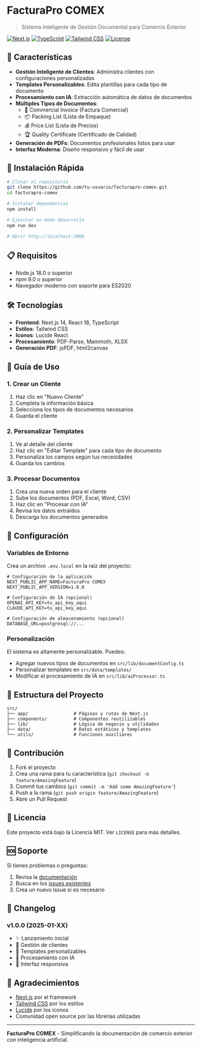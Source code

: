 # FacturaPro COMEX

> Sistema Inteligente de Gestión Documental para Comercio Exterior

[![Next.js](https://img.shields.io/badge/Next.js-13-black)](https://nextjs.org/)
[![TypeScript](https://img.shields.io/badge/TypeScript-5.0-blue)](https://www.typescriptlang.org/)
[![Tailwind CSS](https://img.shields.io/badge/Tailwind_CSS-3.3-06B6D4)](https://tailwindcss.com/)
[![License](https://img.shields.io/badge/License-MIT-green.svg)](LICENSE)

## 🌟 Características

- **Gestión Inteligente de Clientes**: Administra clientes con configuraciones personalizadas
- **Templates Personalizables**: Edita plantillas para cada tipo de documento
- **Procesamiento con IA**: Extracción automática de datos de documentos
- **Múltiples Tipos de Documentos**:
  - 📄 Commercial Invoice (Factura Comercial)
  - 📦 Packing List (Lista de Empaque)
  - 💰 Price List (Lista de Precios)
  - 🏆 Quality Certificate (Certificado de Calidad)
- **Generación de PDFs**: Documentos profesionales listos para usar
- **Interfaz Moderna**: Diseño responsivo y fácil de usar

## 🚀 Instalación Rápida

```bash
# Clonar el repositorio
git clone https://github.com/tu-usuario/facturapro-comex.git
cd facturapro-comex

# Instalar dependencias
npm install

# Ejecutar en modo desarrollo
npm run dev

# Abrir http://localhost:3000
```

## 📋 Requisitos

- Node.js 18.0 o superior
- npm 9.0 o superior
- Navegador moderno con soporte para ES2020

## 🛠️ Tecnologías

- **Frontend**: Next.js 14, React 18, TypeScript
- **Estilos**: Tailwind CSS
- **Iconos**: Lucide React
- **Procesamiento**: PDF-Parse, Mammoth, XLSX
- **Generación PDF**: jsPDF, html2canvas

## 📖 Guía de Uso

### 1. Crear un Cliente
1. Haz clic en "Nuevo Cliente"
2. Completa la información básica
3. Selecciona los tipos de documentos necesarios
4. Guarda el cliente

### 2. Personalizar Templates
1. Ve al detalle del cliente
2. Haz clic en "Editar Template" para cada tipo de documento
3. Personaliza los campos según tus necesidades
4. Guarda los cambios

### 3. Procesar Documentos
1. Crea una nueva orden para el cliente
2. Sube los documentos (PDF, Excel, Word, CSV)
3. Haz clic en "Procesar con IA"
4. Revisa los datos extraídos
5. Descarga los documentos generados

## 🔧 Configuración

### Variables de Entorno

Crea un archivo `.env.local` en la raíz del proyecto:

```env
# Configuración de la aplicación
NEXT_PUBLIC_APP_NAME=FacturaPro COMEX
NEXT_PUBLIC_APP_VERSION=1.0.0

# Configuración de IA (opcional)
OPENAI_API_KEY=tu_api_key_aqui
CLAUDE_API_KEY=tu_api_key_aqui

# Configuración de almacenamiento (opcional)
DATABASE_URL=postgresql://...
```

### Personalización

El sistema es altamente personalizable. Puedes:

- Agregar nuevos tipos de documentos en `src/lib/documentConfig.ts`
- Personalizar templates en `src/data/templates/`
- Modificar el procesamiento de IA en `src/lib/aiProcessor.ts`

## 📁 Estructura del Proyecto

```
src/
├── app/                 # Páginas y rutas de Next.js
├── components/          # Componentes reutilizables
├── lib/                 # Lógica de negocio y utilidades
├── data/                # Datos estáticos y templates
└── utils/               # Funciones auxiliares
```

## 🤝 Contribución

1. Fork el proyecto
2. Crea una rama para tu característica (`git checkout -b feature/AmazingFeature`)
3. Commit tus cambios (`git commit -m 'Add some AmazingFeature'`)
4. Push a la rama (`git push origin feature/AmazingFeature`)
5. Abre un Pull Request

## 📜 Licencia

Este proyecto está bajo la Licencia MIT. Ver `LICENSE` para más detalles.

## 🆘 Soporte

Si tienes problemas o preguntas:

1. Revisa la [documentación](docs/)
2. Busca en los [issues existentes](https://github.com/tu-usuario/facturapro-comex/issues)
3. Crea un nuevo issue si es necesario

## 📝 Changelog

### v1.0.0 (2025-01-XX)
- ✨ Lanzamiento inicial
- 🎯 Gestión de clientes
- 📄 Templates personalizables
- 🤖 Procesamiento con IA
- 📱 Interfaz responsiva

## 🙏 Agradecimientos

- [Next.js](https://nextjs.org/) por el framework
- [Tailwind CSS](https://tailwindcss.com/) por los estilos
- [Lucide](https://lucide.dev/) por los iconos
- Comunidad open source por las librerías utilizadas

---

**FacturaPro COMEX** - Simplificando la documentación de comercio exterior con inteligencia artificial.
